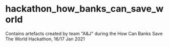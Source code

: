 # hackathon_how_banks_can_save_world
Contains artefacts created by team "A&amp;J" during the How Can Banks Save The World Hackathon, 16/17 Jan 2021
